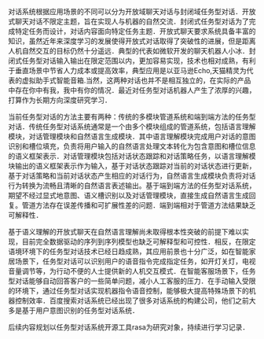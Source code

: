 

对话系统根据应用场景的不同可以分为开放域聊天对话与封闭域任务型对话．开放式聊天对话不限定主题，旨在实现人与机器的自然交流．封闭式任务型对话为了完成特定任务而设计，对话内容面向特定任务主题．开放式聊天要求系统具备丰富的知识，虽然近年来深度学习的发展使得开放式对话取得了突破性的进展，但是距离人机自然交互的目标仍然十分遥远．典型的代表如微软开发的聊天机器人小冰．封闭式任务型对话输入输出在限定范围以内，更加容易实现，技术也相对成熟，有利于垂直场景中节省人力成本或提高效率，典型应用是以亚马逊Echo,天猫精灵为代表的虚拟助手式智能音箱.当然，这两种对话也并不是相互独立的，在实际的产品中存在你中有我，我中有你的情况．最近对任务型对话机器人产生了浓厚的兴趣，打算作为长期方向深度研究学习．



当前任务型对话的方法主要有两种：传统的多模块管道系统和端到端方法的任务型对话．传统任务型对话系统通常是一个由多个模块组成的管道系统，包括语言理解模块，对话管理模块和自然语言生成模块．其中语言理解模块完成用户对话的意图识别和槽位填充，负责将用户输入的自然语言处理文本转化为包含意图和槽位信息的语义框架表示．对话管理模块包括对话状态跟踪和对话策略任务，以语言理解模块输出的语义框架表示作为输入，基于对话状态跟踪对当前的对话状态进行更新，基于对话策略和当前对话状态产生相应的对话行为，自然语言生成模块负责将对话行为转换为流畅且清晰的自然语言表述输出。基于端到端方法的任务型对话系统，期望不经过显式地意图、语义槽识别以及对话管理模块，直接生成自然语言生成回复。管道方法存在误差传播和可扩展性差的问题．端到端相对于管道方法结果缺乏可解释性．



基于语义理解的开放式聊天在自然语言理解尚未取得根本性突破的前提下难以实现，目前完全数据驱动的序列到序列模型也缺乏可解释型和可控性．相反，在限定语境环境下的任务型对话技术已经日趋成熟，其应用前景也十分广泛，如在智能家居场景下，任务型对话可以识别用户的语音指令完成指定任务，如开灯关灯，电视音量调节等，为行动不便的人士提供新的人机交互模式．在智能客服场景下，任务型对话能够自动回答客户的一些简单问题，减小人工客服的压力．在手动输入受限的环境下，通过任务型对话实现机器指令语音控制，能够极大提高特殊场景下的机器控制效率．百度搜索对话系统已经出现了很多对话系统的构建公司，他们之前大多是基于用户意图识别的任务型对话系统．


后续内容规划以任务型对话系统开源工具rasa为研究对象，持续进行学习记录．